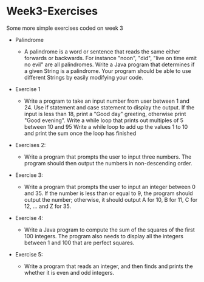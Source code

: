 # Week3-Exercises
Some more simple exercises coded on week 3

- Palindrome
    * A palindrome is a word or sentence that reads the same either forwards or backwards. 
  For instance "noon", "did", "live on time emit no evil" are all palindromes. 
  Write a Java program that determines if a given String is a palindrome. 
  Your program should be able to use different Strings by easily modifying your code.
 
- Exercise 1
   * Write a program to take an input number from user between 1 and 24. Use if statement and case statement to display the output. 
   If the input is less than 18, print a "Good day" greeting, otherwise print "Good evening".
   Write a while loop that prints out multiples of 5 between 10 and 95
   Write a while loop to add up the values 1 to 10 and print the sum once the loop has finished
   
   
- Exercises 2: 
    * Write a program that prompts the user to input three numbers. 
    The program should then output the numbers in non-descending order. 
    
- Exercise 3:
    * Write a program that prompts the user to input an integer between 0 and 35. 
    If the number is less than or equal to 9, the program should output the number; 
    otherwise, it should output A for 10, B for 11, C for 12, ... and Z for 35.
    
- Exercise 4:
    * Write a Java program to compute the sum of the squares of the first 100 integers.
    The program also needs to display all the integers between 1 and 100 that are perfect squares.

- Exercise 5:
    * Write a program that reads an integer, and then finds and prints the whether it is even and odd integers.